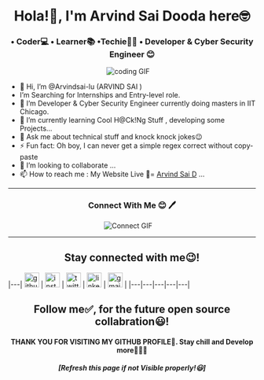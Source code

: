 <h1 align="center">Hola!👋, I'm Arvind Sai Dooda here🤓</h1>
<h3 align="center"> •  Coder💻  •  Learner📚  •Techie🧑‍💻  • Developer & Cyber Security Engineer 😊 </h3>

<p align="center">
<img src="https://media.giphy.com/media/UW8Mnpe8Cniw7cLtCu/giphy.gif" alt="coding GIF" />&nbsp;&nbsp;&nbsp;&nbsp;
</p>

- 👋 Hi, I’m @Arvindsai-lu (ARVIND SAI )
-  I’m Searching for Internships and Entry-level role.
- 👀 I’m Developer & Cyber Security Engineer currently doing masters in IIT Chicago. 
- 🌱 I’m currently learning  Cool H@Ck!Ng Stuff , developing some Projects...
- 💬 Ask me about technical stuff and knock knock jokes😉
- ⚡ Fun fact: Oh boy, I can never get a simple regex correct without copy-paste
- 💞️ I’m looking to collaborate  ...
- 📫 How to reach me : My Website Live 🚩= <a href="https://arvind-sai-dooda.netlify.app/">Arvind Sai D</a> ...



<hr>
<h3 align="center"> Connect With Me 😊 🖊️</h3>
<p align="center">
<img src="https://media.giphy.com/media/jaQuaJ8clDC1i/giphy.gif?cid=ecf05e47cptt9qsmtu5uti28whcowq8s7s20lxfk4d7h4ajz&ep=v1_gifs_search&rid=giphy.gif" alt="Connect GIF" />&nbsp;&nbsp;&nbsp;&nbsp;
</p>
<hr>

<h2 align="center">Stay connected with me😉!</h2>

|---| [<img src="https://camo.githubusercontent.com/b079fe922f00c4b86f1b724fbc2e8141c468794ce8adbc9b7456e5e1ad09c622/68747470733a2f2f6564656e742e6769746875622e696f2f537570657254696e7949636f6e732f696d616765732f7376672f6769746875622e737667" alt="github logo" width="30" height="30">](https://github.com/Arvindsai-lu) | [<img src="https://camo.githubusercontent.com/c9dacf0f25a1489fdbc6c0d2b41cda58b77fa210a13a886d6f99e027adfbd358/68747470733a2f2f6564656e742e6769746875622e696f2f537570657254696e7949636f6e732f696d616765732f7376672f696e7374616772616d2e737667" alt="instagram logo" width="30" height="30">](https://instagram.com/_hey__arvind?igshid=1w73q6nz4rv1a) | [<img src="https://camo.githubusercontent.com/35b0b8bfbd8840f35607fb56ad0a139047fd5d6e09ceb060c5c6f0a5abd1044c/68747470733a2f2f6564656e742e6769746875622e696f2f537570657254696e7949636f6e732f696d616765732f7376672f747769747465722e737667" alt="twitter logo" width="30" height="30">](https://twitter.com/Arvind_sai3k?s=08) | [<img src="https://camo.githubusercontent.com/c8a9c5b414cd812ad6a97a46c29af67239ddaeae08c41724ff7d945fb4c047e5/68747470733a2f2f6564656e742e6769746875622e696f2f537570657254696e7949636f6e732f696d616765732f7376672f6c696e6b6564696e2e737667" alt="linkedin logo" width="30" height="30">](https://www.linkedin.com/in/arvind-sai-d-11374019b) | [<img src="https://camo.githubusercontent.com/4a3dd8d10a27c272fd04b2ce8ed1a130606f95ea6a76b5e19ce8b642faa18c27/68747470733a2f2f6564656e742e6769746875622e696f2f537570657254696e7949636f6e732f696d616765732f7376672f676d61696c2e737667" alt="gmail logo" width="30" height="30">](mailto:arvindsai1a2b@gmail.com) |
|---|---|---|---|---|

<h2 align="center">Follow me✅, for the future open source collabration😃!</h2>
<h4 align="center">THANK YOU FOR VISITING MY GITHUB PROFILE👀. Stay chill and Develop more👨🏻‍💻</h4>
<h5 align="center">[Refresh this page if not  Visible properly!😃]</h5>


<!---
Arvindsai-lu/Arvindsai-lu is a ✨ special ✨ repository because its `README.md` (this file) appears on your GitHub profile.
You can click the Preview link to take a look at your changes.
--->
